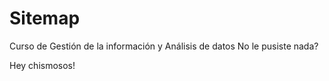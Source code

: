 # Sitemap
Curso de Gestión de la información y Análisis de datos
No le pusiste nada?

Hey chismosos!
